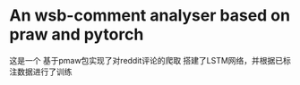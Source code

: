 # An wsb-comment analyser based on praw and pytorch

这是一个
基于pmaw包实现了对reddit评论的爬取
搭建了LSTM网络，并根据已标注数据进行了训练
